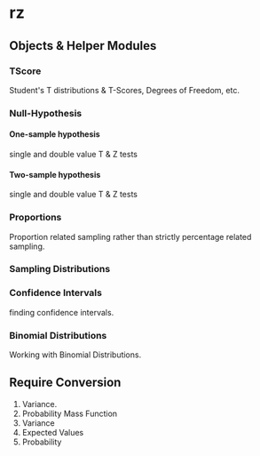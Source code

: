 # rz

## Objects & Helper Modules

### TScore

Student's T distributions & T-Scores, Degrees of Freedom, etc.

### Null-Hypothesis

#### One-sample hypothesis

single and double value T & Z tests

#### Two-sample hypothesis

single and double value T & Z tests

### Proportions

Proportion related sampling rather than strictly percentage related sampling.

### Sampling Distributions

### Confidence Intervals

finding confidence intervals.

### Binomial Distributions

Working with Binomial Distributions.

## Require Conversion

1. Variance.
2. Probability Mass Function
3. Variance
4. Expected Values
5. Probability
